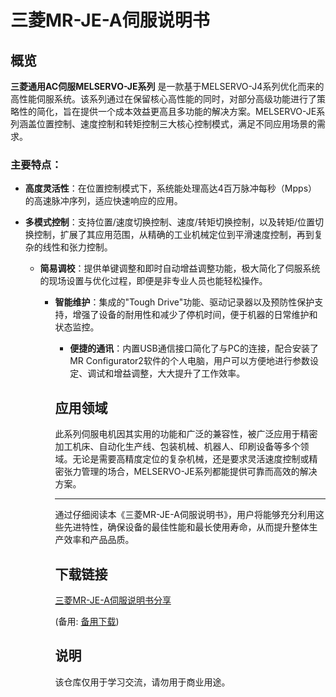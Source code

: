 # 三菱MR-JE-A伺服说明书

## 概览

**三菱通用AC伺服MELSERVO-JE系列** 是一款基于MELSERVO-J4系列优化而来的高性能伺服系统。该系列通过在保留核心高性能的同时，对部分高级功能进行了策略性的简化，旨在提供一个成本效益更高且多功能的解决方案。MELSERVO-JE系列涵盖位置控制、速度控制和转矩控制三大核心控制模式，满足不同应用场景的需求。

### 主要特点：

- **高度灵活性**：在位置控制模式下，系统能处理高达4百万脉冲每秒（Mpps）的高速脉冲序列，适应快速响应的应用。
- **多模式控制**：支持位置/速度切换控制、速度/转矩切换控制，以及转矩/位置切换控制，扩展了其应用范围，从精确的工业机械定位到平滑速度控制，再到复杂的线性和张力控制。

  - **简易调校**：提供单键调整和即时自动增益调整功能，极大简化了伺服系统的现场设置与优化过程，即便是非专业人员也能轻松操作。

    - **智能维护**：集成的"Tough Drive"功能、驱动记录器以及预防性保护支持，增强了设备的耐用性和减少了停机时间，便于机器的日常维护和状态监控。

      - **便捷的通讯**：内置USB通信接口简化了与PC的连接，配合安装了MR Configurator2软件的个人电脑，用户可以方便地进行参数设定、调试和增益调整，大大提升了工作效率。

      ## 应用领域

      此系列伺服电机因其实用的功能和广泛的兼容性，被广泛应用于精密加工机床、自动化生产线、包装机械、机器人、印刷设备等多个领域。无论是需要高精度定位的复杂机械，还是要求灵活速度控制或精密张力管理的场合，MELSERVO-JE系列都能提供可靠而高效的解决方案。

      ---

      通过仔细阅读本《三菱MR-JE-A伺服说明书》，用户将能够充分利用这些先进特性，确保设备的最佳性能和最长使用寿命，从而提升整体生产效率和产品品质。

      ## 下载链接
      [三菱MR-JE-A伺服说明书分享](https://pan.quark.cn/s/8a341dfca14d) 

      (备用: [备用下载](https://pan.baidu.com/s/11KLios1yCNhzNcSUkg0cHA?pwd=1234))

      ## 说明

      该仓库仅用于学习交流，请勿用于商业用途。
